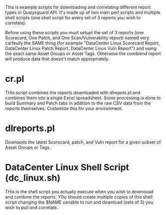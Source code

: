 This is example scripts for downloading and correlating different report types in Qualysguard API.  It's made up of two main perl scripts and multiple shell scripts (one shell script for every set of 3 reports you wish to correlate).

Before using these scripts you must setupt the set of 3 reports (one Scorecard, One Patch, and One Scan/Vulnerability report) named very carfeully the SAME thing (for example "DataCenter Linux Scorecard Report, DataCenter Linux Patch Report, DataCenter Linux Vuln Report") and using the exact same Asset Groups or Asset Tags.  Otherwise the combiend report will produce data that doesn't match appropriately.

cr.pl
==========

THis script combines the reports downloaded with dlrepots.pl and combines them into a single Excel spreadsheet.  Some processing is done to build Summary and Patch tabs in addition to the raw CSV data from the reports themselves.  Customize this for your environment.

dlreports.pl
===========
Downaods the latest Scorecard, patch, and Vuln report for a given subset of Asset Groups or Tags. 

DataCenter Linux Shell Script (dc_linux.sh)
===========
THis is the shell script you actually execute when you wish to downooad and combine the reports.  YOu should create multiple copies of this shell script changing the $NAME variable to run and download  (sets of 3) you wish to pull and correlate.
